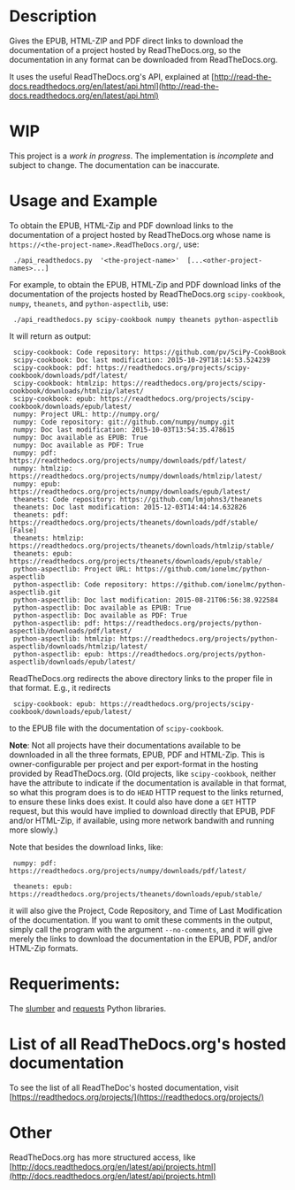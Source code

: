 # Description

Gives the EPUB, HTML-ZIP and PDF direct links to download the documentation of
a project hosted by ReadTheDocs.org, so the documentation in any format can be
downloaded from ReadTheDocs.org.

It uses the useful ReadTheDocs.org's API, explained at
[http://read-the-docs.readthedocs.org/en/latest/api.html](http://read-the-docs.readthedocs.org/en/latest/api.html)

# WIP

This project is a *work in progress*. The implementation is *incomplete* and
subject to change. The documentation can be inaccurate.

# Usage and Example

To obtain the EPUB, HTML-Zip and PDF download links to the documentation of a
project hosted by ReadTheDocs.org whose name is
`https://<the-project-name>.ReadTheDocs.org/`, use:

     ./api_readthedocs.py  '<the-project-name>'  [...<other-project-names>...]

For example, to obtain the EPUB, HTML-Zip and PDF download links of the
documentation of the projects hosted by ReadTheDocs.org `scipy-cookbook`,
`numpy`, `theanets`, and `python-aspectlib`, use:

     ./api_readthedocs.py scipy-cookbook numpy theanets python-aspectlib

It will return as output:

     scipy-cookbook: Code repository: https://github.com/pv/SciPy-CookBook
     scipy-cookbook: Doc last modification: 2015-10-29T18:14:53.524239
     scipy-cookbook: pdf: https://readthedocs.org/projects/scipy-cookbook/downloads/pdf/latest/
     scipy-cookbook: htmlzip: https://readthedocs.org/projects/scipy-cookbook/downloads/htmlzip/latest/
     scipy-cookbook: epub: https://readthedocs.org/projects/scipy-cookbook/downloads/epub/latest/
     numpy: Project URL: http://numpy.org/
     numpy: Code repository: git://github.com/numpy/numpy.git
     numpy: Doc last modification: 2015-10-03T13:54:35.478615
     numpy: Doc available as EPUB: True
     numpy: Doc available as PDF: True
     numpy: pdf: https://readthedocs.org/projects/numpy/downloads/pdf/latest/
     numpy: htmlzip: https://readthedocs.org/projects/numpy/downloads/htmlzip/latest/
     numpy: epub: https://readthedocs.org/projects/numpy/downloads/epub/latest/
     theanets: Code repository: https://github.com/lmjohns3/theanets
     theanets: Doc last modification: 2015-12-03T14:44:14.632826
     theanets: pdf: https://readthedocs.org/projects/theanets/downloads/pdf/stable/ [False]
     theanets: htmlzip: https://readthedocs.org/projects/theanets/downloads/htmlzip/stable/
     theanets: epub: https://readthedocs.org/projects/theanets/downloads/epub/stable/
     python-aspectlib: Project URL: https://github.com/ionelmc/python-aspectlib
     python-aspectlib: Code repository: https://github.com/ionelmc/python-aspectlib.git
     python-aspectlib: Doc last modification: 2015-08-21T06:56:38.922584
     python-aspectlib: Doc available as EPUB: True
     python-aspectlib: Doc available as PDF: True
     python-aspectlib: pdf: https://readthedocs.org/projects/python-aspectlib/downloads/pdf/latest/
     python-aspectlib: htmlzip: https://readthedocs.org/projects/python-aspectlib/downloads/htmlzip/latest/
     python-aspectlib: epub: https://readthedocs.org/projects/python-aspectlib/downloads/epub/latest/

ReadTheDocs.org redirects the above directory links to the proper file in that format. E.g., it
redirects

     scipy-cookbook: epub: https://readthedocs.org/projects/scipy-cookbook/downloads/epub/latest/

to the EPUB file with the documentation of `scipy-cookbook`.

**Note**: Not all projects have their documentations available to be downloaded in
all the three formats, EPUB, PDF and HTML-Zip. This is owner-configurable per project
and per export-format in the hosting provided by ReadTheDocs.org. (Old projects, like
`scipy-cookbook`, neither have the attribute to indicate if the documentation is
available in that format, so what this program does is to do `HEAD` HTTP request to
the links returned, to ensure these links does exist. It could also have done a
`GET` HTTP request, but this would have implied to download directly that EPUB, PDF
and/or HTML-Zip, if available, using more network bandwith and running more slowly.)

Note that besides the download links, like:

     numpy: pdf: https://readthedocs.org/projects/numpy/downloads/pdf/latest/

     theanets: epub: https://readthedocs.org/projects/theanets/downloads/epub/stable/

it will also give the Project, Code Repository, and Time of Last Modification of the
documentation. If you want to omit these comments in the output, simply call the
program with the argument `--no-comments`, and it will give merely the links to
download the documentation in the EPUB, PDF, and/or HTML-Zip formats.

# Requeriments:

The [slumber](https://pypi.python.org/pypi/slumber) and [requests](https://pypi.python.org/pypi/requests)
Python libraries.

# List of all ReadTheDocs.org's hosted documentation

To see the list of all ReadTheDoc's hosted documentation, visit [https://readthedocs.org/projects/](https://readthedocs.org/projects/)

# Other

ReadTheDocs.org has more structured access, like [http://docs.readthedocs.org/en/latest/api/projects.html](http://docs.readthedocs.org/en/latest/api/projects.html)

